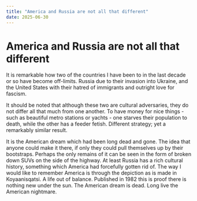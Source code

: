 ```yaml
---
title: "America and Russia are not all that different"
date: 2025-06-30
---
```


America and Russia are not all that different
==============================

It is remarkable how two of the countries I have been to in the last decade or so have become off-limits. Russia due to their invasion into Ukraine, and the United States with their hatred of immigrants and outright love for fascism.

It should be noted that although these two are cultural adversaries, they do not differ all that much from one another. To have money for nice things - such as beautiful metro stations or yachts - one starves their population to death, while the other has a feeder fetish. Different strategy; yet a remarkably similar result.

It is the American dream which had been long dead and gone. The idea that anyone could make it there, if only they could pull themselves up by their bootstraps. Perhaps the only remains of it can be seen in the form of broken down SUVs on the side of the highway. At least Russia has a rich cultural history, something which America had forcefully gotten rid of. The way I would like to remember America is through the depiction as is made in Koyaanisqatsi. A life out of balance. Published in 1982 this is proof there is nothing new under the sun. The American dream is dead. Long live the American nightmare.